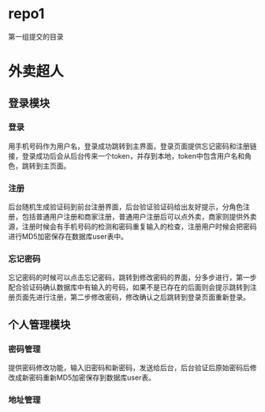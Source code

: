 # repo1
第一组提交的目录
# 外卖超人

## 登录模块

### 登录
   用手机号码作为用户名，登录成功跳转到主界面，登录页面提供忘记密码和注册链接，登录成功后会从后台传来一个token，并存到本地，token中包含用户名和角色，跳转到主页面。
### 注册
   后台随机生成验证码到前台注册界面，后台验证验证码给出友好提示，分角色注册，包括普通用户注册和商家注册，普通用户注册后可以点外卖，商家则提供外卖源，注册时候会有手机号码的检测和密码重复输入的检查，注册用户时候会把密码进行MD5加密保存在数据库user表中。
### 忘记密码
   忘记密码的时候可以点击忘记密码，跳转到修改密码的界面，分多步进行，第一步配合验证码确认数据库中有输入的号码，如果不是已存在的后面则会提示跳转到注册页面先进行注册，第二步修改密码，修改确认之后跳转到登录页面重新登录。

## 个人管理模块

### 密码管理
   提供密码修改功能，输入旧密码和新密码，发送给后台，后台验证后原始密码后修改成新密码重新MD5加密保存到数据库user表。
### 地址管理
